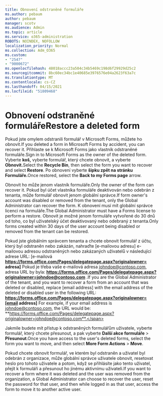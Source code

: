 ```yaml
---
title: Obnovení odstraněné formuláře
ms.author: pebaum
author: pebaum
manager: scotv
ms.audience: Admin
ms.topic: article
ms.service: o365-administration
ROBOTS: NOINDEX, NOFOLLOW
localization_priority: Normal
ms.collection: Adm_O365
ms.custom:
- "2547"
- "9000672"
ms.openlocfilehash: 48018accc23a504c34b5469c198d6f29929d25c2
ms.sourcegitcommit: 8bc60ec34bc1e40685e3976576e04a2623f63a7c
ms.translationtype: MT
ms.contentlocale: cs-CZ
ms.lasthandoff: 04/15/2021
ms.locfileid: "51809468"
---
```

# <a name="restore-a-deleted-form"></a><span data-ttu-id="ef5bc-102">Obnovení odstraněné formuláře</span><span class="sxs-lookup"><span data-stu-id="ef5bc-102">Restore a deleted form</span></span>

<span data-ttu-id="ef5bc-103">Pokud jste omylem odstranili formulář v Microsoft Forms, můžete ho obnovit.</span><span class="sxs-lookup"><span data-stu-id="ef5bc-103">If you deleted a form in Microsoft Forms by accident, you can recover it.</span></span> <span data-ttu-id="ef5bc-104">Přihlaste se k Microsoft Forms jako vlastník odstraněné formuláře.</span><span class="sxs-lookup"><span data-stu-id="ef5bc-104">Sign in to Microsoft Forms as the owner of the deleted form.</span></span> <span data-ttu-id="ef5bc-105">Vyberte **koš,** vyberte formulář, který chcete obnovit, a vyberte **Obnovit.**</span><span class="sxs-lookup"><span data-stu-id="ef5bc-105">Select the **Recycle Bin**, then select the form you want to recover and select **Restore**.</span></span> <span data-ttu-id="ef5bc-106">Po obnovení vyberte **šipku zpět na stránku Formuláře.**</span><span class="sxs-lookup"><span data-stu-id="ef5bc-106">Once restored, select the **Back to my Forms page** arrow.</span></span>

<span data-ttu-id="ef5bc-107">Obnovit ho může jenom vlastník formuláře.</span><span class="sxs-lookup"><span data-stu-id="ef5bc-107">Only the owner of the form can recover it.</span></span> <span data-ttu-id="ef5bc-108">Pokud byl účet vlastníka formuláře deaktivován nebo odebrán z tenanta, může formulář obnovit jenom globální správce.</span><span class="sxs-lookup"><span data-stu-id="ef5bc-108">If form owner's account was disabled or removed from the tenant, only the Global Administrator can recover the form.</span></span> <span data-ttu-id="ef5bc-109">K obnovení musí mít globální správce licenci na formuláře.</span><span class="sxs-lookup"><span data-stu-id="ef5bc-109">The Global Administrator must have a Forms license to perform a restore.</span></span> <span data-ttu-id="ef5bc-110">Obnovit je možné jenom formuláře vytvořené do 30 dnů od toho, co byl uživatelský účet deaktivovaný nebo odebraný z tenanta.</span><span class="sxs-lookup"><span data-stu-id="ef5bc-110">Only forms created within 30 days of the user account being disabled or removed from the tenant can be restored.</span></span>

<span data-ttu-id="ef5bc-111">Pokud jste globálním správcem tenanta a chcete obnovit formulář z účtu, který byl odstraněn nebo zakázán, nahraďte [e-mailovou adresu] e-mailovou adresou odstraněných nebo zakázaných uživatelů v následující adrese URL: [e-mailová **https://forms.office.com/Pages/delegatepage.aspx?originalowner= adresa]** Pokud je třeba vaše e-mailová adresa johndoe@contoso.com, adresa URL by byla: **https://forms.office.com/Pages/delegatepage.aspx?originalowner=johndoe@contoso.com** .</span><span class="sxs-lookup"><span data-stu-id="ef5bc-111">If you are the Global Administrator of the tenant, and you want to recover a form from an account that was deleted or disabled, replace [email address] with the email address of the deleted or disabled user in the following URL: **https://forms.office.com/Pages/delegatepage.aspx?originalowner=[email address]** For example, if your email address is johndoe@contoso.com, the URL would be: **https://forms.office.com/Pages/delegatepage.aspx?originalowner=johndoe@contoso.com**.</span></span> 

<span data-ttu-id="ef5bc-112">Jakmile budete mít přístup k odstraněných formulářům uživatele, vyberte formulář, který chcete přesunout, a pak vyberte **Další akce formuláře**  >  **Přesunout**.</span><span class="sxs-lookup"><span data-stu-id="ef5bc-112">Once you have access to the user's deleted forms, select the form you want to move, and then select **More Form Actions** > **Move**.</span></span>

<span data-ttu-id="ef5bc-113">Pokud chcete obnovit formulář, ve kterém byl odstraněn a uživatel byl odebrán z organizace, může globální správce uživatele obnovit, resetovat heslo pro tohoto uživatele a potom, když se přihlásíte jako tento uživatel, přejít k formuláři a přesunout ho jinému aktivnímu uživateli.</span><span class="sxs-lookup"><span data-stu-id="ef5bc-113">If you want to recover a form where it was deleted and the user was removed from the organization, a Global Administrator can choose to recover the user, reset the password for that user, and then while logged in as that user, access the form to move it to another active user.</span></span> 